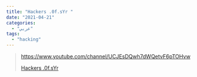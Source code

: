 ```yaml
---
title: "Hackers .0f.sYr "
date: "2021-04-21"
categories:
  - "عربي"
tags:
  - "hacking"
---
```


> https://www.youtube.com/channel/UCJEsDQwh7dWQetvF6pTOHvw
>
> [Hackers .0f.sYr ](https://www.youtube.com/channel/UCJEsDQwh7dWQetvF6pTOHvw)
